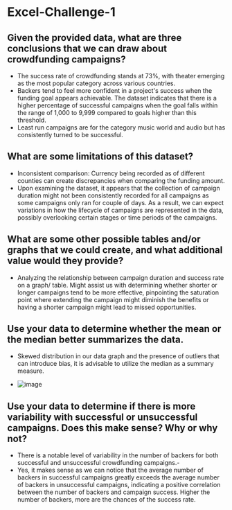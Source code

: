 # Excel-Challenge-1

## Given the provided data, what are three conclusions that we can draw about crowdfunding campaigns?

- The success rate of crowdfunding stands at 73%, with theater emerging as the most popular category across various countries.
- Backers tend to feel more confident in a project's success when the funding goal appears achievable. The dataset indicates that there is a higher percentage of successful campaigns when the goal falls within the range of 1,000 to 9,999 compared to goals higher than this threshold.
- Least run campaigns are for the category music world and audio but has consistently turned to be successful.


## What are some limitations of this dataset?

-	Inconsistent comparison: Currency being recorded as of different counties can create discrepancies when comparing the funding amount.
-	Upon examining the dataset, it appears that the collection of campaign duration might not been consistently recorded for all campaigns as some campaigns only ran for couple of days. As a result, we can expect variations in how the lifecycle of campaigns are represented in the data, possibly overlooking certain stages or time periods of the campaigns.


## What are some other possible tables and/or graphs that we could create, and what additional value would they provide?

-	Analyzing the relationship between campaign duration and success rate on a graph/ table. Might assist us with determining whether shorter or longer campaigns tend to be more effective, pinpointing the saturation point where extending the campaign might diminish the benefits or having a shorter campaign might lead to missed opportunities.


## Use your data to determine whether the mean or the median better summarizes the data.

-	Skewed distribution in our data graph and the presence of outliers that can introduce bias, it is advisable to utilize the median as a summary measure.

-	![image](https://github.com/JasmineBamba/Excel-Challenge-1/assets/135666038/d2f69d53-ad31-4f37-aa53-8a574d04823d)


## Use your data to determine if there is more variability with successful or unsuccessful campaigns. Does this make sense? Why or why not?

-	There is a notable level of variability in the number of backers for both successful and unsuccessful crowdfunding campaigns.-
-	Yes, it makes sense as we can notice that the average number of backers in successful campaigns greatly exceeds the average number of backers in unsuccessful campaigns, indicating a positive correlation between the number of backers and campaign success. Higher the number of backers, more are the chances of the success rate.
